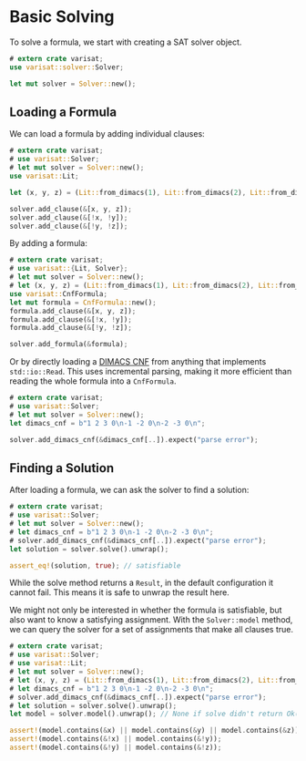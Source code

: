 # Basic Solving

To solve a formula, we start with creating a SAT solver object.

```rust
# extern crate varisat;
use varisat::solver::Solver;

let mut solver = Solver::new();
```

## Loading a Formula

We can load a formula by adding individual clauses:

```rust
# extern crate varisat;
# use varisat::Solver;
# let mut solver = Solver::new();
use varisat::Lit;

let (x, y, z) = (Lit::from_dimacs(1), Lit::from_dimacs(2), Lit::from_dimacs(3));

solver.add_clause(&[x, y, z]);
solver.add_clause(&[!x, !y]);
solver.add_clause(&[!y, !z]);
```

By adding a formula:

```rust
# extern crate varisat;
# use varisat::{Lit, Solver};
# let mut solver = Solver::new();
# let (x, y, z) = (Lit::from_dimacs(1), Lit::from_dimacs(2), Lit::from_dimacs(3));
use varisat::CnfFormula;
let mut formula = CnfFormula::new();
formula.add_clause(&[x, y, z]);
formula.add_clause(&[!x, !y]);
formula.add_clause(&[!y, !z]);

solver.add_formula(&formula);
```

Or by directly loading a [DIMACS CNF][dimacs] from anything that implements
`std::io::Read`. This uses incremental parsing, making it more efficient than
reading the whole formula into a `CnfFormula`.

```rust
# extern crate varisat;
# use varisat::Solver;
# let mut solver = Solver::new();
let dimacs_cnf = b"1 2 3 0\n-1 -2 0\n-2 -3 0\n";

solver.add_dimacs_cnf(&dimacs_cnf[..]).expect("parse error");
```

## Finding a Solution

After loading a formula, we can ask the solver to find a solution:

```rust
# extern crate varisat;
# use varisat::Solver;
# let mut solver = Solver::new();
# let dimacs_cnf = b"1 2 3 0\n-1 -2 0\n-2 -3 0\n";
# solver.add_dimacs_cnf(&dimacs_cnf[..]).expect("parse error");
let solution = solver.solve().unwrap();

assert_eq!(solution, true); // satisfiable
```

While the solve method returns a `Result`, in the default configuration it
cannot fail. This means it is safe to unwrap the result here.

We might not only be interested in whether the formula is satisfiable, but also
want to know a satisfying assignment. With the `Solver::model` method, we can
query the solver for a set of assignments that make all clauses true.

```rust
# extern crate varisat;
# use varisat::Solver;
# use varisat::Lit;
# let mut solver = Solver::new();
# let (x, y, z) = (Lit::from_dimacs(1), Lit::from_dimacs(2), Lit::from_dimacs(3));
# let dimacs_cnf = b"1 2 3 0\n-1 -2 0\n-2 -3 0\n";
# solver.add_dimacs_cnf(&dimacs_cnf[..]).expect("parse error");
# let solution = solver.solve().unwrap();
let model = solver.model().unwrap(); // None if solve didn't return Ok(true)

assert!(model.contains(&x) || model.contains(&y) || model.contains(&z));
assert!(model.contains(&!x) || model.contains(&!y));
assert!(model.contains(&!y) || model.contains(&!z));
```


[dimacs]: (../formats/dimacs.md)

